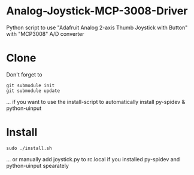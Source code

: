 # Analog-Joystick-MCP-3008-Driver
Python script to use "Adafruit Analog 2-axis Thumb Joystick with Button" with "MCP3008" A/D converter

# Clone
Don't forget to
```
git submodule init
git submodule update
```
... if you want to use the install-script to automatically install py-spidev & python-uinput

# Install
```
sudo ./install.sh
```
... or manually add joystick.py to rc.local if you installed py-spidev and python-uinput spearately
